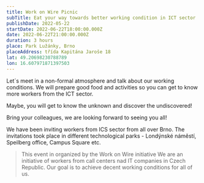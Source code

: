 ```yaml
---
title: Work on Wire Picnic
subTitle: Eat your way towards better working condition in ICT sector
publishDate: 2022-05-22
startDate: 2022-06-22T18:00:00.000Z
date: 2022-06-22T21:00:00.000Z
duration: 3 hours
place: Park Lužánky, Brno
placeAddress: třída Kapitána Jaroše 18
lat: 49.20698230788789
lon: 16.607971871397503
---
```

Let´s meet in a non-formal atmosphere and talk about our working conditions.
We will prepare good food and activities so you can get to know more workers from the ICT sector.

Maybe, you will get to know the unknown and discover the undiscovered!

Bring your colleagues, we are looking forward to seeing you all!

We have been inviting workers from ICS sector from all over Brno.
The invitations took place in different technological parks - Londýnské náměstí, Speilberg office, Campus Square etc.

> This event in organized by the Work on Wire initiative
> We are an initiative of workers from call centers nad IT companies in Czech Republic. Our goal is to achieve decent working conditions for all of us.
